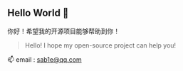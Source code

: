 ## Hello World 👋
你好！希望我的开源项目能够帮助到你！

> Hello! I hope my open-source project can help you!

📫 email : sab1e@qq.com
